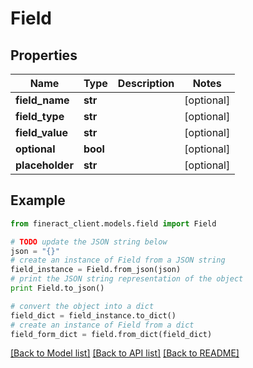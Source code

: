 # Field


## Properties

Name | Type | Description | Notes
------------ | ------------- | ------------- | -------------
**field_name** | **str** |  | [optional] 
**field_type** | **str** |  | [optional] 
**field_value** | **str** |  | [optional] 
**optional** | **bool** |  | [optional] 
**placeholder** | **str** |  | [optional] 

## Example

```python
from fineract_client.models.field import Field

# TODO update the JSON string below
json = "{}"
# create an instance of Field from a JSON string
field_instance = Field.from_json(json)
# print the JSON string representation of the object
print Field.to_json()

# convert the object into a dict
field_dict = field_instance.to_dict()
# create an instance of Field from a dict
field_form_dict = field.from_dict(field_dict)
```
[[Back to Model list]](../README.md#documentation-for-models) [[Back to API list]](../README.md#documentation-for-api-endpoints) [[Back to README]](../README.md)


